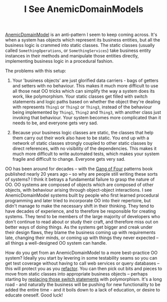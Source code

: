 ﻿---
layout: post
title: I See AnemicDomainModels
excerpt: AnemicDomainModel is an anti-pattern I seem to keep coming across. Here's an overview of it, the problems it causes, and some pointers on leaving it behind.
tags: [Patterns, Domain Driven Design (DDD)]
---

[AnemicDomainModel](https://www.martinfowler.com/bliki/AnemicDomainModel.html) is an anti-pattern I seem 
to keep coming across. It's when a system has objects which represent its business entities, but all the 
business logic is crammed into static classes. The static classes (usually called `SomethingOperations`, 
or `SomethingServices`) take business entity instances in their methods and manipulate those entities 
directly, implementing business logic in a procedural fashion.

The problems with this setup:

1. Your 'business objects' are just glorified data carriers - bags of getters and setters with no 
   behaviour. This makes it much more difficult to use all those neat OO tricks which can simplify the 
   way a system does its work, like polymorphism. Your static classes get filled with switch statements 
   and logic paths based on whether the object they're dealing with represents `Thing1` or `Thing2` or 
   `Thing3`, instead of the behaviour being implemented by `Thing1`, `Thing2` and `Thing3`, with another 
   class just invoking that behaviour. Your system becomes more complicated than it needs to be, and 
   everyone gets very sad.

2. Because your business logic classes are static, the classes that help them carry out their work also 
   have to be static. You end up with a network of static classes strongly coupled to other static classes 
   by direct references, with no visibility of the dependencies. This makes it much more difficult to 
   write automated tests, which makes your system fragile and difficult to change. Everyone gets very sad.

OO has been around for decades – with the 
[Gang of Four](https://www.amazon.co.uk/Design-patterns-elements-reusable-object-oriented/dp/0201633612) 
patterns book published nearly 20 years ago – so why are people still writing these sorts of systems? 
I think it betrays a fundamental failure to grasp the nature of OO. OO systems are composed of objects 
which are composed of other objects, with behaviour arising through object-object interactions. I see 
AnemicDomainModel systems built by people who first learned procedural programming and later tried to 
incorporate OO into their repertoire, but didn't manage to make the necessary shift in their thinking. 
They tend to have decades of experience, and to therefore be responsible for creating systems. They 
tend to be members of the large majority of developers who don't continue to read about or study their 
craft, and therefore miss out on better ways of doing things. As the systems get bigger and creak under 
their design flaws, they blame the business coming up with requirements late, changing their minds, or 
coming up with things they never expected – all things a well-designed OO system can handle.

How do you get from an AnemicDomainModel to a more best-practice OO system? Ideally you start by levering
in some testability seams so you can get test coverage without having to call web services or query 
databases – this will protect you as you [refactor](https://refactoring.com). You can then pick out bits
and pieces to move from static classes into appropriate business objects – perhaps starting by 
[replacing those switch statements](https://sourcemaking.com/refactoring/replace-conditional-with-polymorphism)
with polymorphism. It's a long road - and naturally the business will be pushing for new functionality 
to be added the entire time - and it boils down to a lack of education, or desire to educate oneself. 
Good luck!